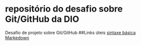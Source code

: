 # repositório do desafio sobre Git/GitHub da DIO
Desafio de projeto sobre Git/GitHub
##Links úteis
[sintaxe básica Markedown](https://www.markdownguide.org/basic-syntax/)

